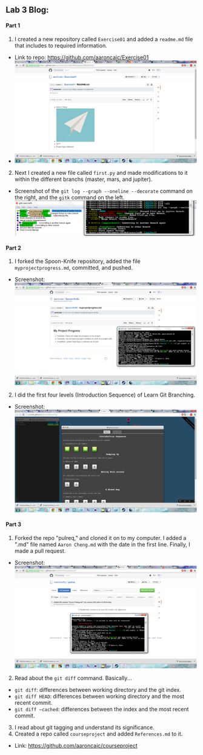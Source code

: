 ## Lab 3 Blog:


#### Part 1
1. I created a new repository called `Exercise01` and added a `readme.md` file that includes to required information.
 * Link to repo: https://github.com/aaroncaic/Exercise01
 * ![](https://raw.githubusercontent.com/aaroncaic/CSCI2961-Blog/master/Lab%20Screenshots/Lab3_1.png)

2. Next I created a new file called `first.py` and made modifications to it within the different branchs (master, mars, and jupiter).
 * Screenshot of the `git log --graph --oneline --decorate` command on the right, and the `gitk` command on the left.
 ![](https://raw.githubusercontent.com/aaroncaic/CSCI2961-Blog/master/Lab%20Screenshots/Lab3_2.png)


#### Part 2
1. I forked the Spoon-Knife repository, added the file `myprojectprogress.md`, committed, and pushed.
 * Screenshot:
 ![](https://raw.githubusercontent.com/aaroncaic/CSCI2961-Blog/master/Lab%20Screenshots/Lab3_3.png)

2. I did the first four levels (Introduction Sequence) of Learn Git Branching.
 * Screenshot:
 ![](https://raw.githubusercontent.com/aaroncaic/CSCI2961-Blog/master/Lab%20Screenshots/Lab3_4.png)


#### Part 3
1. Forked the repo "pulreq," and cloned it on to my computer. I added a ".md" file named `Aaron Cheng.md` with the date in the first line. Finally, I made a pull request.
 * Screenshot:
  ![](https://raw.githubusercontent.com/aaroncaic/CSCI2961-Blog/master/Lab%20Screenshots/Lab3_5.png)

2. Read about the `git diff` command. Basically...
 * `git diff`: differences between working directory and the git index.
 * `git diff HEAD`: differences between working directory and the most recent commit.
 * `git diff –cached`: differences between the index and the most recent commit.

3. I read about git tagging and understand its significance.
4. Created a repo called `courseproject` and added `References.md` to it.
 * Link: https://github.com/aaroncaic/courseproject
